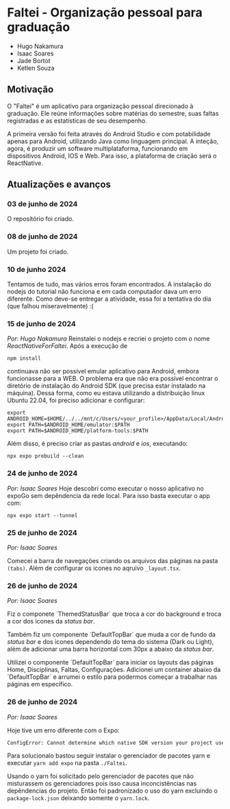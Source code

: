 # Faltei - Organização pessoal para graduação

* Hugo Nakamura
* Isaac Soares
* Jade Bortot
* Ketlen Souza

## Motivação

O "Faltei" é um aplicativo para organização pessoal direcionado à graduação. Ele reúne informações sobre matérias do semestre, suas faltas registradas e as estatísticas de seu desempenho.

A primeira versão foi feita através do Android Studio e com potabilidade apenas para Android, utilizando Java como linguagem principal. A inteção, agora, é produzir um software multiplataforma, funcionando em dispositivos Android, IOS e Web. Para isso, a plataforma de criação será o ReactNative.

## Atualizações e avanços
### 03 de junho de 2024

O reposítório foi criado.

### 08 de junho de 2024

Um projeto foi criado.

### 10 de junho 2024

Tentamos de tudo, mas vários erros foram encontrados. A instalação do nodejs do tutorial não funciona e em cada computador dava um erro diferente. Como deve-se entregar a atividade, essa foi a tentativa do dia (que falhou miseravelmente) :(

### 15 de junho de 2024
*Por: Hugo Nakamura*
Reinstalei o nodejs e recriei o projeto com o nome *ReactNativeForFaltei*. Após a execução de

```
npm install
```

continuava não ser possível emular aplicativo para Android, embora funcionasse para a WEB. O problema era que não era possível encontrar o diretório de instalação do Android SDK (que precisa estar instalado na máquina). Dessa forma, como eu estava utilizando a distribuição linux Ubuntu 22.04, foi preciso adicionar e configurar:

```
export ANDROID_HOME=$HOME/../../mnt/c/Users/<your_profile>/AppData/Local/Android/Sdk
export PATH=$ANDROID_HOME/emulator:$PATH
export PATH=$ANDROID_HOME/platform-tools:$PATH
```

Além disso, é preciso criar as pastas *android* e *ios*, executando:

```
npx expo prebuild --clean
```
### 24 de junho de 2024
*Por: Isaac Soares*
Hoje descobri como executar o nosso aplicativo no expoGo sem depêndencia da rede local. Para isso basta executar o app com:

```
npx expo start --tunnel
```

### 25 de junho de 2024
*Por: Isaac Soares*

Comecei a barra de navegações criando os arquivos das páginas na pasta `(tabs)`. Além de configurar os icones no aqruivo `_layout.tsx`.

### 26 de junho de 2024
*Por: Isaac Soares*

Fiz o componete ´ThemedStatusBar´ que troca a cor do background e troca a cor dos icones da *status bar*.

Também fiz um componente ´DefaultTopBar´ que muda a cor de fundo da *status bar* e dos icones dependendo do tema do sistema (Dark ou Light), além de adicionar uma barra horizontal com 30px a abaixo da *status bar*.

Utilizei o componente ´DefaultTopBar´ para iniciar os layouts das páginas Home, Disciplinas, Faltas, Configurações. Adicionei um container abaixo da ´DefaultTopBar´ e arrumei o estilo para podermos começar a trabalhar nas páginas em específico.

### 26 de junho de 2024
*Por: Isaac Soares*

Hoje tive um erro diferente com o Expo:

```bash
ConfigError: Cannot determine which native SDK version your project uses because the module `expo` is not installed.
```

Para solucionalo bastou seguir instalar o gerenciador de pacotes yarn e executar `yarn add expo` na pasta `./Faltei`.

Usando o yarn foi solicitado pelo gerenciador de pacotes que não misturassem os gerenciadores pois isso causa inconcistências nas depêndencias do projeto. Então foi padronizado o uso do yarn excluindo o `package-lock.json` deixando somente o `yarn.lock`.